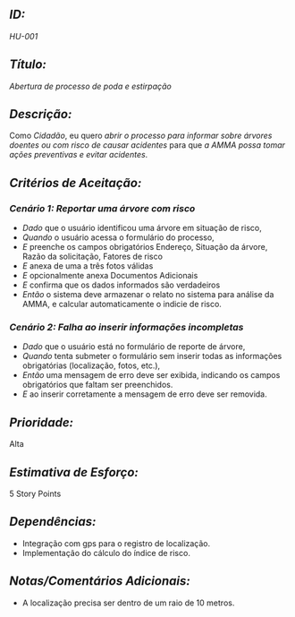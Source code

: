 ## *ID:*  
*HU-001*

## *Título:*  
*Abertura de processo de poda e estirpação*

## *Descrição:*  
Como *Cidadão*, eu quero *abrir o processo para informar sobre árvores doentes ou com risco de causar acidentes* para que *a AMMA possa tomar ações preventivas e evitar acidentes*.

## *Critérios de Aceitação:*

### *Cenário 1: Reportar uma árvore com risco*
- *Dado* que o usuário identificou uma árvore em situação de risco,
- *Quando* o usuário acessa o formulário do processo,
- *E* preenche os campos obrigatórios Endereço, Situação da árvore, Razão da solicitação, Fatores de risco
- *E* anexa de uma a três fotos válidas
- *E* opcionalmente anexa Documentos Adicionais
- *E* confirma que os dados informados são verdadeiros
- *Então* o sistema deve armazenar o relato no sistema para análise da AMMA, e calcular automaticamente o indicie de risco.

### *Cenário 2: Falha ao inserir informações incompletas*
- *Dado* que o usuário está no formulário de reporte de árvore,
- *Quando* tenta submeter o formulário sem inserir todas as informações obrigatórias (localização, fotos, etc.),
- *Então* uma mensagem de erro deve ser exibida, indicando os campos obrigatórios que faltam ser preenchidos.
- *E* ao inserir corretamente a mensagem de erro deve ser removida.

## *Prioridade:*  
Alta

## *Estimativa de Esforço:*  
5 Story Points

## *Dependências:*  
- Integração com gps para o registro de localização.
- Implementação do cálculo do índice de risco.

## *Notas/Comentários Adicionais:* 
- A localização precisa ser dentro de um raio de 10 metros.
